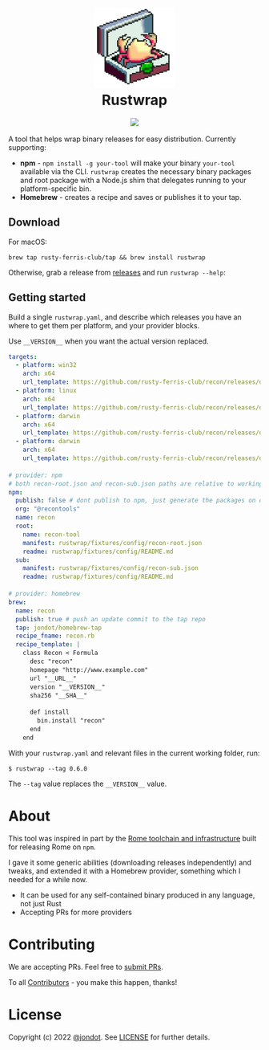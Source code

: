 <h1 align="center">
   <img src="media/rustwrap.svg" width="160"/>
   <br/>
   Rustwrap
</h1>
<p align="center">
<img src="https://github.com/rusty-ferris-club/rustwrap/actions/workflows/build.yml/badge.svg"/>
</p>



A tool that helps wrap binary releases for easy distribution. Currently supporting:

* **npm** - `npm install -g your-tool` will make your binary `your-tool` available via the CLI. `rustwrap` creates the necessary binary packages and root package with a Node.js shim that delegates running to your platform-specific bin.
* **Homebrew** - creates a recipe and saves or publishes it to your tap.





## Download

For macOS:

```
brew tap rusty-ferris-club/tap && brew install rustwrap
```

Otherwise, grab a release from [releases](https://github.com/rusty-ferris-club/rustwrap/releases) and run `rustwrap --help`:


## Getting started

Build a single `rustwrap.yaml`, and describe which releases you have an where to get them per platform, and your provider blocks.

Use `__VERSION__` when you want the actual version replaced.

```yaml
targets:
  - platform: win32
    arch: x64
    url_template: https://github.com/rusty-ferris-club/recon/releases/download/v__VERSION__/recon-x86_64-windows.zip
  - platform: linux
    arch: x64
    url_template: https://github.com/rusty-ferris-club/recon/releases/download/v__VERSION__/recon-x86_64-linux.tar.xz
  - platform: darwin
    arch: x64
    url_template: https://github.com/rusty-ferris-club/recon/releases/download/v__VERSION__/recon-x86_64-macos.tar.xz
  - platform: darwin
    arch: x64
    url_template: https://github.com/rusty-ferris-club/recon/releases/download/v__VERSION__/recon-aarch64-macos.tar.xz

# provider: npm
# both recon-root.json and recon-sub.json paths are relative to working folder
npm:
  publish: false # dont publish to npm, just generate the packages on disk
  org: "@recontools"
  name: recon
  root: 
    name: recon-tool
    manifest: rustwrap/fixtures/config/recon-root.json
    readme: rustwrap/fixtures/config/README.md
  sub: 
    manifest: rustwrap/fixtures/config/recon-sub.json
    readme: rustwrap/fixtures/config/README.md

# provider: homebrew
brew:
  name: recon
  publish: true # push an update commit to the tap repo
  tap: jondot/homebrew-tap
  recipe_fname: recon.rb
  recipe_template: |
    class Recon < Formula
      desc "recon"
      homepage "http://www.example.com"
      url "__URL__"
      version "__VERSION__"
      sha256 "__SHA__"

      def install
        bin.install "recon"
      end
    end
```
With your `rustwrap.yaml` and relevant files in the current working folder, run:

```
$ rustwrap --tag 0.6.0
```

The `--tag` value replaces the `__VERSION__` value.

# About

This tool was inspired in part by the [Rome toolchain and infrastructure](https://github.com/rome/tools) built for releasing Rome on `npm`. 

I gave it some generic abilities (downloading releases independently) and tweaks, and extended it with a Homebrew provider, something which I needed for a while now.

* It can be used for any self-contained binary produced in any language, not just Rust
* Accepting PRs for more providers

# Contributing

We are accepting PRs. Feel free to [submit PRs](https://github.com/rusty-ferris-club/rustwrap/pulls).

To all [Contributors](https://github.com/rusty-ferris-club/rustwrap/graphs/contributors) - you make this happen, thanks!

# License

Copyright (c) 2022 [@jondot](http://twitter.com/jondot). See [LICENSE](LICENSE.txt) for further details.
